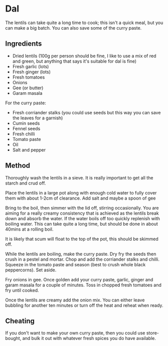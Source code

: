 # Dal

The lentils can take quite a long time to cook; this isn't a quick meal, but you
can make a big batch. You can also save some of the curry paste.


## Ingredients

* Dried lentils (100g per person should be fine, I like to use a mix of red and
  green, but anything that says it's suitable for dal is fine)
* Fresh garlic (lots)
* Fresh ginger (lots)
* Fresh tomatoes
* Onions
* Gee (or butter)
* Garam masala

For the curry paste:
* Fresh corriander stalks (you could use seeds but this way you can save the leaves for a garnish)
* Cumin seeds
* Fennel seeds
* Fresh chilli
* Tomato paste
* Oil
* Salt and pepper

## Method

Thoroughly wash the lentils in a sieve. It is really important to get all the
starch and crud off.

Place the lentils in a large pot along with enough cold water to fully cover
them with about 1-2cm of clearance. Add salt and maybe a spoon of gee

Bring to the boil, then simmer with the lid off, stirring occasionally. You are
aiming for a really creamy consistency that is achieved as the lentils break
down and absorb the water. If the water boils off too quickly replenish with
boiling water. This can take quite a long time, but should be done in about
40mins at a rolling boil.

It is likely that scum will float to the top of the pot, this should be skimmed
off.

While the lentils are boiling, make the curry paste. Dry fry the seeds then
crush in a pestel and mortar. Chop and add the corriander stalks and chilli.
Squeeze in the tomato paste and season (best to crush whole black peppercorns).
Set aside.

Fry onions in gee. Once golden add your curry paste, garlic, ginger and garam
masala for a couple of minutes. Toss in chopped fresh tomatoes and fry until
cooked.

Once the lentils are creamy add the onion mix. You can either leave bubbling for
another ten minutes or turn off the heat and reheat when ready.

## Cheating

If you don't want to make your own curry paste, then you could use store-bought,
and bulk it out with whatever fresh spices you do have available.
